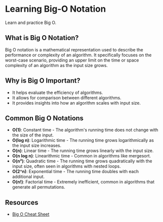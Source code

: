 # Learning Big-O Notation
Learn and practice Big O.

## What is Big O Notation?

Big O notation is a mathematical representation used to describe the performance or complexity of an algorithm. It specifically focuses on the worst-case scenario, providing an upper limit on the time or space complexity of an algorithm as the input size grows.

## Why is Big O Important?

- It helps evaluate the efficiency of algorithms.
- It allows for comparison between different algorithms.
- It provides insights into how an algorithm scales with input size.

## Common Big O Notations

- **O(1)**: Constant time - The algorithm's running time does not change with the size of the input.
- **O(log n)**: Logarithmic time - The running time grows logarithmically as the input size increases.
- **O(n)**: Linear time - The running time grows linearly with the input size.
- **O(n log n)**: Linearithmic time - Common in algorithms like mergesort.
- **O(n²)**: Quadratic time - The running time grows quadratically with the input size, often seen in algorithms with nested loops.
- **O(2^n)**: Exponential time - The running time doubles with each additional input.
- **O(n!)**: Factorial time - Extremely inefficient, common in algorithms that generate all permutations.

## Resources

- [Big O Cheat Sheet](https://www.bigocheatsheet.com/)
